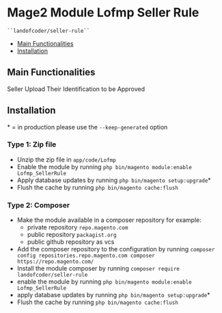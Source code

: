 # Mage2 Module Lofmp Seller Rule

    ``landofcoder/seller-rule``

 - [Main Functionalities](#markdown-header-main-functionalities)
 - [Installation](#markdown-header-installation)


## Main Functionalities
Seller Upload Their Identification to be Approved

## Installation
\* = in production please use the `--keep-generated` option

### Type 1: Zip file

 - Unzip the zip file in `app/code/Lofmp`
 - Enable the module by running `php bin/magento module:enable Lofmp_SellerRule`
 - Apply database updates by running `php bin/magento setup:upgrade`\*
 - Flush the cache by running `php bin/magento cache:flush`

### Type 2: Composer

 - Make the module available in a composer repository for example:
    - private repository `repo.magento.com`
    - public repository `packagist.org`
    - public github repository as vcs
 - Add the composer repository to the configuration by running `composer config repositories.repo.magento.com composer https://repo.magento.com/`
 - Install the module composer by running `composer require landofcoder/seller-rule`
 - enable the module by running `php bin/magento module:enable Lofmp_SellerRule`
 - apply database updates by running `php bin/magento setup:upgrade`\*
 - Flush the cache by running `php bin/magento cache:flush`

